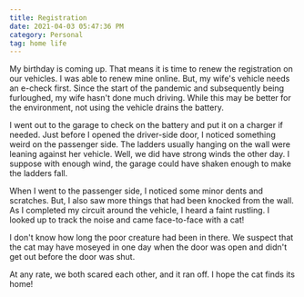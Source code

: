 ```yaml
---
title: Registration
date: 2021-04-03 05:47:36 PM
category: Personal
tag: home life
---
```


My birthday is coming up.  That means it is time to renew the registration on our vehicles.  I was able to renew mine online.  But, my wife's vehicle needs an e-check first.  Since the start of the pandemic and subsequently being furloughed, my wife hasn't done much driving.  While this may be better for the environment, not using the vehicle drains the battery.

I went out to the garage to check on the battery and put it on a charger if needed.  Just before I opened the driver-side door, I noticed something weird on the passenger side.  The ladders usually hanging on the wall were leaning against her vehicle.  Well, we did have strong winds the other day.  I suppose with enough wind, the garage could have shaken enough to make the ladders fall.

When I went to the passenger side, I noticed some minor dents and scratches.  But, I also saw more things that had been knocked from the wall.  As I completed my circuit around the vehicle, I heard a faint rustling.  I looked up to track the noise and came face-to-face with a cat!

I don't know how long the poor creature had been in there.  We suspect that the cat may have moseyed in one day when the door was open and didn't get out before the door was shut.

At any rate, we both scared each other, and it ran off.  I hope the cat finds its home!
